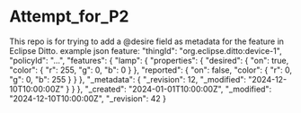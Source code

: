 # Attempt_for_P2

This repo is for trying to add a @desire field as metadata for the feature in Eclipse Ditto.
example json feature:
  "thingId": "org.eclipse.ditto:device-1",
  "policyId": "...",
  "features": {
    "lamp": {
      "properties": {
        "desired": {
          "on": true,
          "color": {
            "r": 255,
            "g": 0,
            "b": 0
          }
        },
        "reported": {
          "on": false,
          "color": {
            "r": 0,
            "g": 0,
            "b": 255
          }
        }
      },
      "_metadata": {
        "_revision": 12,
        "_modified": "2024-12-10T10:00:00Z"
      }
    }
  },
  "_created": "2024-01-01T10:00:00Z",
  "_modified": "2024-12-10T10:00:00Z",
  "_revision": 42
}
